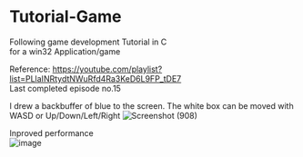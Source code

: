 # Tutorial-Game
Following game development Tutorial in C\
for a win32 Application/game

Reference:
https://youtube.com/playlist?list=PLlaINRtydtNWuRfd4Ra3KeD6L9FP_tDE7 \
Last completed episode no.15

I drew a backbuffer of blue to the screen. The white box can be moved with WASD or Up/Down/Left/Right
![Screenshot (908)](https://github.com/GlennVodra/Tutorial-Game/assets/37476686/66949207-5a8f-4cbf-bb21-cd7060e0dc33)

Inproved performance\
![image](https://github.com/GlennVodra/Tutorial-Game/assets/37476686/e60f34a5-e91b-47f6-b0f1-d28192d4351f)
